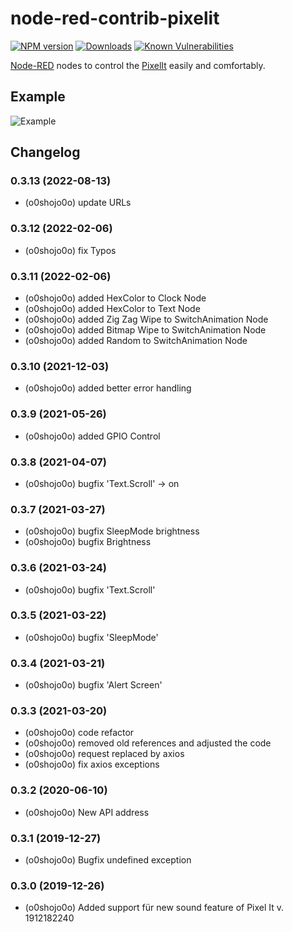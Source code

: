# node-red-contrib-pixelit

[![NPM version](http://img.shields.io/npm/v/node-red-contrib-pixelit.svg)](https://www.npmjs.com/package/node-red-contrib-pixelit)
[![Downloads](https://img.shields.io/npm/dm/node-red-contrib-pixelit.svg)](https://www.npmjs.com/package/node-red-contrib-pixelit)
[![Known Vulnerabilities](https://snyk.io/test/github/o0shojo0o/node-red-contrib-pixelit/badge.svg)](https://snyk.io/test/github/o0shojo0o/node-red-contrib-pixelit)

[Node-RED](https://nodered.org/) nodes to control the [PixelIt](https://www.bastelbunker.de/pixel-it/) easily and comfortably.

## Example

![Example](https://www.bastelbunker.de/Pixelit_nodered.png)

## Changelog

### 0.3.13 (2022-08-13)

-   (o0shojo0o) update URLs

### 0.3.12 (2022-02-06)

-   (o0shojo0o) fix Typos

### 0.3.11 (2022-02-06)

-   (o0shojo0o) added HexColor to Clock Node
-   (o0shojo0o) added HexColor to Text Node
-   (o0shojo0o) added Zig Zag Wipe to SwitchAnimation Node
-   (o0shojo0o) added Bitmap Wipe to SwitchAnimation Node
-   (o0shojo0o) added Random to SwitchAnimation Node

### 0.3.10 (2021-12-03)

-   (o0shojo0o) added better error handling

### 0.3.9 (2021-05-26)

-   (o0shojo0o) added GPIO Control

### 0.3.8 (2021-04-07)

-   (o0shojo0o) bugfix 'Text.Scroll' -> on

### 0.3.7 (2021-03-27)

-   (o0shojo0o) bugfix SleepMode brightness
-   (o0shojo0o) bugfix Brightness

### 0.3.6 (2021-03-24)

-   (o0shojo0o) bugfix 'Text.Scroll'

### 0.3.5 (2021-03-22)

-   (o0shojo0o) bugfix 'SleepMode'

### 0.3.4 (2021-03-21)

-   (o0shojo0o) bugfix 'Alert Screen'

### 0.3.3 (2021-03-20)

-   (o0shojo0o) code refactor
-   (o0shojo0o) removed old references and adjusted the code
-   (o0shojo0o) request replaced by axios
-   (o0shojo0o) fix axios exceptions

### 0.3.2 (2020-06-10)

-   (o0shojo0o) New API address

### 0.3.1 (2019-12-27)

-   (o0shojo0o) Bugfix undefined exception

### 0.3.0 (2019-12-26)

-   (o0shojo0o) Added support für new sound feature of Pixel It v. 1912182240
